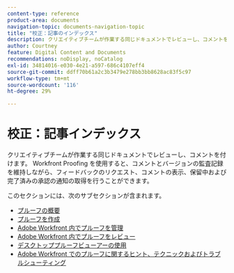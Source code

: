 ```yaml
---
content-type: reference
product-area: documents
navigation-topic: documents-navigation-topic
title: "校正：記事のインデックス"
description: クリエイティブチームが作業する同じドキュメントでレビューし、コメントを付けます。 Workfront Proofing を使用すると、コメントとバージョンの監査記録を維持しながら、フィードバックのリクエスト、コメントの表示、保留中および完了済みの承認の通知の取得を行うことができます。
author: Courtney
feature: Digital Content and Documents
recommendations: noDisplay, noCatalog
exl-id: 34814016-e030-4e21-a597-686c4107eff4
source-git-commit: ddff70b61a2c3b3479e278bb3bb8628ac83f5c97
workflow-type: tm+mt
source-wordcount: '116'
ht-degree: 29%

---
```


# 校正：記事インデックス

<!-- Audited: 12/2023 -->

クリエイティブチームが作業する同じドキュメントでレビューし、コメントを付けます。 Workfront Proofing を使用すると、コメントとバージョンの監査記録を維持しながら、フィードバックのリクエスト、コメントの表示、保留中および完了済みの承認の通知の取得を行うことができます。

このセクションには、次のサブセクションが含まれます。

* [プルーフの概要](../../review-and-approve-work/proofing/proofing-overview/proofing-basics.md)
* [プルーフを作成](../../review-and-approve-work/proofing/creating-proofs-within-workfront/create-proofs-in-wf.md)
* [Adobe Workfront 内でプルーフを管理](../../review-and-approve-work/proofing/managing-proofs-within-workfront/manage-proofs-in-wf.md)
* [Adobe Workfront 内でプルーフをレビュー](../../review-and-approve-work/proofing/reviewing-proofs-within-workfront/review-proofs-in-wf.md)
* [デスクトッププルーフビューアーの使用](/help/quicksilver/review-and-approve-work/proofing/use-the-desktop-proofing-viewer/use-desktop-proofing-viewer.md)
* [Adobe Workfront でのプルーフに関するヒント、テクニックおよびトラブルシューティング](../../review-and-approve-work/proofing/tips-tricks-and-troubleshooting/tips-tricks-troubleshooting-proofing.md)

